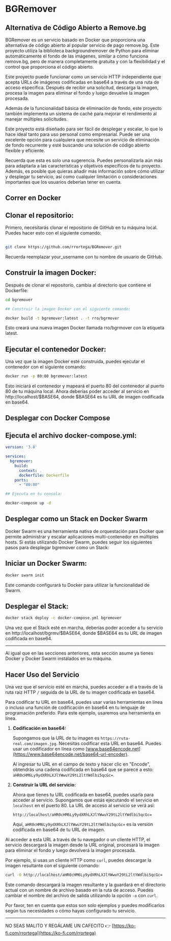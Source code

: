 BGRemover
==
Alternativa de Código Abierto a Remove.bg  
--- 


BGRemover es un servicio basado en Docker que proporciona una alternativa de código abierto al popular servicio de pago remove.bg. Este proyecto utiliza la biblioteca backgroundremover de Python para eliminar automáticamente el fondo de las imágenes, similar a cómo funciona remove.bg, pero de manera completamente gratuita y con la flexibilidad y el control que proporciona el código abierto.

Este proyecto puede funcionar como un servicio HTTP independiente que acepta URLs de imágenes codificadas en base64 a través de una ruta de acceso específica. Después de recibir una solicitud, descarga la imagen, procesa la imagen para eliminar el fondo y luego devuelve la imagen procesada.

Además de la funcionalidad básica de eliminación de fondo, este proyecto también implementa un sistema de caché para mejorar el rendimiento al manejar múltiples solicitudes.

Este proyecto está diseñado para ser fácil de desplegar y escalar, lo que lo hace ideal tanto para uso personal como empresarial. Puede ser una excelente opción para cualquiera que necesite un servicio de eliminación de fondo recurrente y esté buscando una solución de código abierto flexible y eficiente.

Recuerda que esta es solo una sugerencia. Puedes personalizarla aún más para adaptarla a las características y objetivos específicos de tu proyecto. Además, es posible que quieras añadir más información sobre cómo utilizar y desplegar tu servicio, así como cualquier limitación o consideraciones importantes que los usuarios deberían tener en cuenta.

## Correr en Docker
 
Clonar el repositorio:
--
Primero, necesitarás clonar el repositorio de GitHub en tu máquina local. Puedes hacer esto con el siguiente comando:

```bash
 
git clone https://github.com/rrortega/BGRemover.git
```

Recuerda reemplazar your_username con tu nombre de usuario de GitHub.

Construir la imagen Docker:
--
Después de clonar el repositorio, cambia al directorio que contiene el Dockerfile:

```bash 
cd bgremover

## Construir la imagen Docker con el siguiente comando:

docker build -t bgremover:latest . -t rro/bgrmover

```

Esto creará una nueva imagen Docker llamada rro/bgrmover con la etiqueta latest.

Ejecutar el contenedor Docker:
---
Una vez que la imagen Docker esté construida, puedes ejecutar el contenedor con el siguiente comando:
```bash 
docker run -p 80:80 bgremover:latest
```
Esto iniciará el contenedor y mapeará el puerto 80 del contenedor al puerto 80 de tu máquina local. Ahora deberías poder acceder al servicio en http://localhost/$BASE64, donde $BASE64 es tu URL de imagen codificada en base64.

## Desplegar con Docker Compose
  

Ejecuta el archivo docker-compose.yml:
--
```yml
version: '3.8'

services:
  bgremover:
    build:
      context: .
      dockerfile: Dockerfile
    ports:
      - "80:80"
```

```bash
## Ejecuta en tu consola:

docker-compose up -d
```

## Desplegar como un Stack en Docker Swarm

Docker Swarm es una herramienta nativa de orquestación para Docker que permite administrar y escalar aplicaciones multi-contenedor en múltiples hosts. Si estás utilizando Docker Swarm, puedes seguir los siguientes pasos para desplegar bgremover como un Stack:

Iniciar un Docker Swarm:
--
```bash
docker swarm init
```
Este comando configurará tu Docker para utilizar la funcionalidad de Swarm.

Desplegar el Stack:
--
```bash
docker stack deploy -c docker-compose.yml bgremover
```

Una vez que el Stack esté en marcha, deberías poder acceder a tu servicio en http://localhost/bgrmv/$BASE64, donde $BASE64 es tu URL de imagen codificada en base64.

-------
Al igual que en las secciones anteriores, esta sección asume ya tienes Docker y Docker Swarm instalados en su máquina.

 
## Hacer Uso del Servicio

Una vez que el servicio esté en marcha, puedes acceder a él a través de la ruta raiz HTTP `/` seguida de la URL de tu imagen codificada en base64. 

Para codificar tu URL en base64, puedes usar varias herramientas en línea o incluso una función de codificación en base64 en tu lenguaje de programación preferido. Para este ejemplo, usaremos una herramienta en línea.

1. **Codificación en base64:**

   Supongamos que la URL de tu imagen es `https://ruta-real.com/imagen.jpg`. Necesitas codificar esta URL en base64. Puedes usar un codificador en línea como [www.base64encode.net](https://www.base64encode.net/base64-url-encoder).

   Al ingresar tu URL en el campo de texto y hacer clic en "Encode", obtendrás una cadena codificada en base64 que se parece a esto: `aHR0cHM6Ly9ydXRhLXJlYWwuY29tL2ltYWdlbi5qcGc=`.

2. **Construir la URL del servicio:**

   Ahora que tienes tu URL codificada en base64, puedes usarla para acceder al servicio. Supongamos que estás ejecutando el servicio en `localhost` en el puerto 80. La URL de acceso al servicio se verá así:

   `http://localhost/aHR0cHM6Ly9ydXRhLXJlYWwuY29tL2ltYWdlbi5qcGc=`

   Aquí, `aHR0cHM6Ly9ydXRhLXJlYWwuY29tL2ltYWdlbi5qcGc=` es la versión codificada en base64 de tu URL de imagen.

Al acceder a esta URL a través de tu navegador o un cliente HTTP, el servicio descargará la imagen desde la URL original, procesará la imagen para eliminar el fondo y luego devolverá la imagen procesada.

Por ejemplo, si usas un cliente HTTP como `curl`, puedes descargar la imagen resultante con el siguiente comando:

```bash
curl -O http://localhost/aHR0cHM6Ly9ydXRhLXJlYWwuY29tL2ltYWdlbi5qcGc=
```

Este comando descargará la imagen resultante y la guardará en el directorio actual con un nombre de archivo basado en la ruta de acceso. Puedes cambiar el nombre del archivo de salida utilizando la opción `-o` con `curl`. 

Por favor, ten en cuenta que estos son solo ejemplos y puedes modificarlos según tus necesidades o cómo hayas configurado tu servicio.

------
NO SEAS MALITO Y REGÁLAME UN CAFECITO 
👉 [https://ko-fi.com/rrortega](https://ko-fi.com/rrortega)



